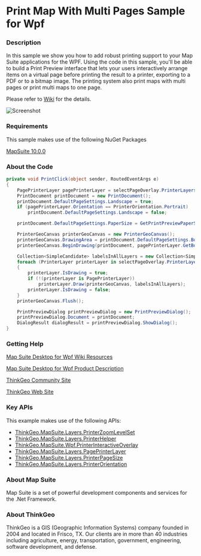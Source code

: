 # Print Map With Multi Pages Sample for Wpf

### Description
In this sample we show you how to add robust printing support to your Map Suite applications for the WPF. Using the code in this sample, you'll be able to build a Print Preview interface that lets your users interactively arrange items on a virtual page before printing the result to a printer, exporting to a PDF or to a bitmap image. The printing system also print maps with multi pages or print multi maps to one page. 

Please refer to [Wiki](http://wiki.thinkgeo.com/wiki/map_suite_desktop_for_wpf) for the details.

![Screenshot](https://github.com/ThinkGeo/PrintMapWithMultiPagesSample-ForWpf/blob/master/Screenshot.gif)

### Requirements
This sample makes use of the following NuGet Packages

[MapSuite 10.0.0](https://www.nuget.org/packages?q=ThinkGeo)

### About the Code
```csharp
private void PrintClick(object sender, RoutedEventArgs e)
{
    PagePrinterLayer pagePrinterLayer = selectPageOverlay.PrinterLayers["PageLayer"] as PagePrinterLayer;
    PrintDocument printDocument = new PrintDocument();
    printDocument.DefaultPageSettings.Landscape = true;
    if (pagePrinterLayer.Orientation == PrinterOrientation.Portrait)
        printDocument.DefaultPageSettings.Landscape = false;

    printDocument.DefaultPageSettings.PaperSize = GetPrintPreviewPaperSize(pagePrinterLayer);

    PrinterGeoCanvas printerGeoCanvas = new PrinterGeoCanvas();
    printerGeoCanvas.DrawingArea = printDocument.DefaultPageSettings.Bounds;
    printerGeoCanvas.BeginDrawing(printDocument, pagePrinterLayer.GetBoundingBox(), GeographyUnit.Meter);

    Collection<SimpleCandidate> labelsInAllLayers = new Collection<SimpleCandidate>();
    foreach (PrinterLayer printerLayer in selectPageOverlay.PrinterLayers)
    {
        printerLayer.IsDrawing = true;
        if (!(printerLayer is PagePrinterLayer))
            printerLayer.Draw(printerGeoCanvas, labelsInAllLayers);
        printerLayer.IsDrawing = false;
    }
    printerGeoCanvas.Flush();

    PrintPreviewDialog printPreviewDialog = new PrintPreviewDialog();
    printPreviewDialog.Document = printDocument;
    DialogResult dialogResult = printPreviewDialog.ShowDialog();
}
```
### Getting Help

[Map Suite Desktop for Wpf Wiki Resources](http://wiki.thinkgeo.com/wiki/map_suite_desktop_for_wpf)

[Map Suite Desktop for Wpf Product Description](https://thinkgeo.com/ui-controls#desktop-platforms)

[ThinkGeo Community Site](http://community.thinkgeo.com/)

[ThinkGeo Web Site](http://www.thinkgeo.com)

### Key APIs
This example makes use of the following APIs:

- [ThinkGeo.MapSuite.Layers.PrinterZoomLevelSet](http://wiki.thinkgeo.com/wiki/api/thinkgeo.mapsuite.layers.printerzoomlevelset)
- [ThinkGeo.MapSuite.Layers.PrinterHelper](http://wiki.thinkgeo.com/wiki/api/thinkgeo.mapsuite.layers.printerhelper)
- [ThinkGeo.MapSuite.Wpf.PrinterInteractiveOverlay](http://wiki.thinkgeo.com/wiki/api/thinkgeo.mapsuite.wpf.printerinteractiveoverlay)
- [ThinkGeo.MapSuite.Layers.PagePrinterLayer](http://wiki.thinkgeo.com/wiki/api/thinkgeo.mapsuite.layers.pageprinterlayer)
- [ThinkGeo.MapSuite.Layers.PrinterPageSize](http://wiki.thinkgeo.com/wiki/api/thinkgeo.mapsuite.layers.printerpagesize)
- [ThinkGeo.MapSuite.Layers.PrinterOrientation](http://wiki.thinkgeo.com/wiki/api/thinkgeo.mapsuite.layers.printerorientation)

### About Map Suite
Map Suite is a set of powerful development components and services for the .Net Framework.

### About ThinkGeo
ThinkGeo is a GIS (Geographic Information Systems) company founded in 2004 and located in Frisco, TX. Our clients are in more than 40 industries including agriculture, energy, transportation, government, engineering, software development, and defense.
